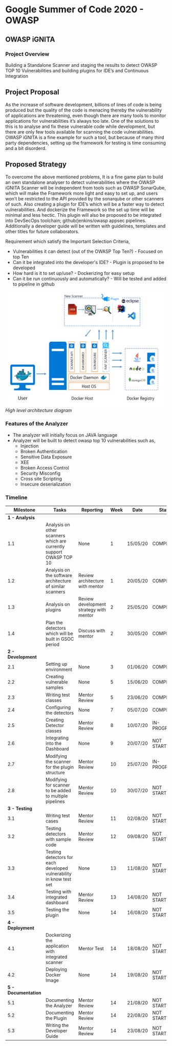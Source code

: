 # Google Summer of Code 2020 - OWASP

## OWASP iGNITA




### Project Overview

Building a Standalone Scanner and staging the results to detect OWASP TOP 10 Vulnerabilities and building plugins for IDE’s and Continuous Integration 

## Project Proposal 

As the increase of software development, billions of lines of code is being produced but the quality of the code is menacing thereby the vulnerability of applications are threatening, even though there are many tools to monitor applications for vulnerabilities it’s always too late. One of the solutions to this is to analyse and fix these vulnerable code while development, but there are only few tools available for scanning the code vulnerabilities.
OWASP iGNITA is a fine example for such a tool, but because of many third party dependencies, setting up the framework for testing is time consuming and a bit disorderd.

## Proposed Strategy

To overcome the above mentioned problems, It is a fine game plan to build an own standalone analyser to detect vulnerabilities where the OWASP iGNITA Scanner will be independent from tools such as OWASP SonarQube, which will make the Framework more light and easy to set up, and users won’t be restricted to the API provided by the sonarqube or other scanners of such. Also creating a plugin for IDE’s which will be a faster way to detect vulnerabilities. And dockerize the Framework so the set up time will be minimal and less hectic. This plugin will also be proposed to be integrated into  DevSecOps toolchain; github/jenkins/owasp appsec pipelines. Additionally a developer guide will be written with guidelines, templates and other titles for future collaborators.

Requirement which satisfy the Important Selection Criteria,

- Vulnerabilities it can detect (out of the OWASP Top Ten?) - Focused on top Ten
- Can it be integrated into the developer's IDE? - Plugin is proposed to be developed
- How hard is it to set up/use? - Dockerizing for easy setup
- Can it be run continuously and automatically? - Will be tested and added to pipeline in github

![Architecture](/assets/images/Architecture.png)
<em>High level architecture diagram</em>

### Features of the Analyzer
- The analyzer will initially focus on JAVA language
- Analyzer will be built to detect owasp top 10 vulnerabilities such as,
    - Injection
    - Broken Authentication
    - Sensitive Data Exposure
    - XEE
    - Broken Access Control
    - Security Misconfig
    - Cross site Scripting 
    - Insecure deserialization

### Timeline

| **Milestone** | **Tasks** | **Reporting** | **Week** | **Date** | **Status** |
| --- | --- | --- | --- | --- | --- |
| **1 - Analysis** |
| 1.1 | Analysis on other scanners which are currently support OWASP TOP 10 | None | 1 | 15/05/20 | COMPLETED |
| 1.2 | Analysis on the software architecture of similar scanners | Review architecture with mentor | 1 | 20/05/20 |COMPLETED |
| 1.3 | Analysis on plugins | Review development strategy with mentor | 2 | 25/05/20 |COMPLETED |
| 1.4 | Plan the detectors which will be built in GSOC period | Discuss with mentor | 2 | 30/05/20 |COMPLETED |
| **2 - Development** |
| 2.1 | Setting up environment | None | 3 | 01/06/20 |COMPLETED |
| 2.2 | Creating vulnerable samples | None | 5 | 15/06/20 |COMPLETED |
| 2.3 | Writing test classes | Mentor Review | 5 | 23/06/20 |COMPLETED |
| 2.4 | Configuring the detectors | None | 7 | 05/07/20 |COMPLETED |
| 2.5 | Creating Detector classes | Mentor Review | 8 | 10/07/20 | IN-PROGRESS |
| 2.6 | Integrating into the Dashboard | None | 9 | 20/07/20 | NOT STARTED |
| 2.7 | Modifying the scanner for the plugin structure | Mentor Review | 10 | 25/07/20 |IN-PROGRESS |
| 2.8 | Modifying for scanner to be added to multiple pipelines | Mentor Review | 10 | 30/07/20 |NOT STARTED |
| **3 - Testing** |
| 3.1 | Writing test cases | Mentor Review | 11 | 02/08/20 |NOT STARTED |
| 3.2 | Testing detectors with sample code | Mentor Review | 12 | 09/08/20 |NOT STARTED |
| 3.3 | Testing detectors for each developed vulnerability in know test set | None | 13 | 11/08/20 |NOT STARTED |
| 3.4 | Testing with integrated dashboard | Mentor Review | 13 | 14/08/20 |NOT STARTED |
| 3.5 | Testing the plugin | None | 14 | 16/08/20 |NOT STARTED |
| **4 - Deployment** |
| 4.1 | Dockerizing the application with integrated scanner | Mentor Test | 14 | 18/08/20 |NOT STARTED |
| 4.2 | Deploying Docker Image | None | 14 | 19/08/20 |NOT STARTED |
| **5 - Documentation** |
| 5.1 | Documenting the Analyzer | Mentor Review | 14 | 21/08/20 |NOT STARTED |
| 5.2 | Documenting the Plugin | Mentor Review | 14 | 22/08/20 |NOT STARTED |
| 5.3 | Writing the Developer Guide | Mentor Review | 14 | 23/08/20 |NOT STARTED |




